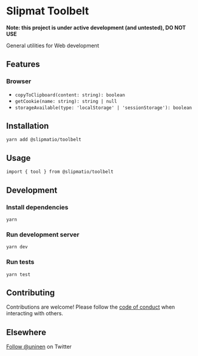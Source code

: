 # Slipmat Toolbelt

**Note: this project is under active development (and untested), DO NOT USE**

General utilities for Web development

## Features
### Browser

- `copyToClipboard(content: string): boolean`
- `getCookie(name: string): string | null`
- `storageAvailable(type: 'localStorage' | 'sessionStorage'): boolean`

## Installation

`yarn add @slipmatio/toolbelt`

## Usage

`import { tool } from @slipmatio/toolbelt`

## Development

### Install dependencies

`yarn`

### Run development server

`yarn dev`

### Run tests

`yarn test`

## Contributing

Contributions are welcome! Please follow the [code of conduct](https://www.contributor-covenant.org/version/2/0/code_of_conduct/) when interacting with others.

## Elsewhere

[Follow @uninen](https://twitter.com/uninen) on Twitter